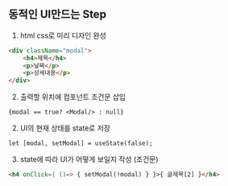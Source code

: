 ## 동적인 UI만드는 Step
1. html css로 미리 디자인 완성
```html
<div className="modal">
    <h4>제목</h4>
    <p>날짜</p>
    <p>상세내용</p>
</div>
```

2. 출력할 위치에 컴포넌트 조건문 삽입
```react
{modal == true? <Modal/> : null} 
```

2. UI의 현재 상태를 state로 저장
```react
let [modal, setModal] = useState(false);
```

3. state에 따라 UI가 어떻게 보일지 작성 (조건문)
```html
<h4 onClick={ ()=> { setModal(!modal) } }>{ 글제목[2] }</h4>
```


